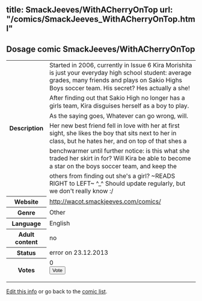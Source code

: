 title: SmackJeeves/WithACherryOnTop
url: "/comics/SmackJeeves_WithACherryOnTop.html"
---
Dosage comic SmackJeeves/WithACherryOnTop
-----------------------------------------

<p id="msg"></p>
<script type="text/javascript">
if (window.location.search === '?edit_info_mail=sent_ok') {
  var elem = document.getElementById("msg");
  elem.innerHTML = 'Edited information sucessfully sent for review, which is usually done daily. Thanks!';
  elem.className = 'ok';
}
</script>
<table class="comicinfo">
<tr>
<th>Description</th><td>Started in 2006, currently in Issue 6 Kira Morishita is just your everyday high school student: average grades, many friends and plays on Sakio Highs Boys soccer team. His secret? Hes actually a she! After finding out that Sakio High no longer has a girls team, Kira disguises herself as a boy to play. As the saying goes, Whatever can go wrong, will. Her new best friend fell in love with her at first sight, she likes the boy that sits next to her in class, but he hates her, and on top of that shes a benchwarmer until further notice: is this what she traded her skirt in for? Will Kira be able to become a star on the boys soccer team, and keep the others from finding out she's a girl? ~READS RIGHT to LEFT~ ^_^ Should update regularly, but we don't really know :/</td>
</tr>
<tr>
<th>Website</th><td><a href="http://wacot.smackjeeves.com/comics/">http://wacot.smackjeeves.com/comics/</a></td>
</tr>
<tr>
<th>Genre</th><td>Other</td>
</tr>
<tr>
<th>Language</th><td>English</td>
</tr>
<tr>
<th>Adult content</th><td>no</td>
</tr>
<tr>
<th>Status</th><td>error on 23.12.2013</td>
</tr>
<tr>
<th>Votes</th><td>0
<form action="http://gaecounter.appspot.com/count/" method="POST">
<input name="name" type="hidden" value="SmackJeeves_WithACherryOnTop"/>
<input name="uid" type="hidden" id="voteuid" value=""/>
<input type="submit" value="Vote"/>
</form>
</td>
</tr>
</table>
<script type="text/javascript">
var ua = navigator.userAgent;
document.getElementById("voteuid").value = ua.replace(/[^a-zA-Z0-9\._:]/g , "_");;
</script>

[Edit this info](SmackJeeves_WithACherryOnTop_edit.html) or go back to the [comic list](../comic-index.html).
